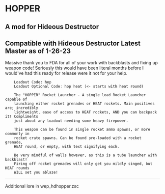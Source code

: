 # HOPPER
A mod for Hideous Destructor
------------------------------------------
Compatible with Hideous Destructor Latest Master as of 1-26-23
------------------------------------------
Massive thank you to FDA for all of your work with backblasts and fixing up weapon code! 
Seriously this would have been literal months before I would've had this ready for release were it not for your help.


        Loadout Code: hop
        Loadout Optional Code: hop heat (<- starts with heat round)

        The "HOPPER" Rocket Launcher - A single load Rocket Launcher capable of 
        launching either rocket grenades or HEAT rockets. Main positives are; incredibly 
        lightweight, ease of access to HEAT rockets, AND you can backpack it! Compliments 
        just about any loadout needing some heavy firepower. 

        This weapon can be found in single rocket ammo spawns, or more commonly in
        rocket crate spawns. Can be found pre-loaded with a rocket grenade, 
        HEAT round, or empty, with text signifying each.

        Be very mindful of walls however, as this is a tube launcher with backblast!
        Firing off rocket grenades will only get you mildly singed, but HEAT rounds
        WILL set you ablaze!
------------------------------------------
Additional lore in wep_hdhopper.zsc
